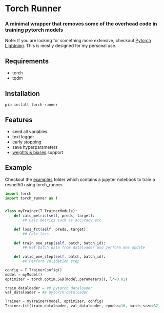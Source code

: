 # Torch Runner
### A minimal wrapper that removes some of the overhead code in training pytorch models
Note: If you are looking for something more extensive, checkout [Pytorch Lightning](https://github.com/PyTorchLightning/pytorch-lightning). This is mostly designed for my personal use. 

## Requirements
- torch
- tqdm

## Installation

```
pip install torch-runner
```

## Features
- seed all variables
- text logger
- early stopping
- save hyperparameters
- [weights & biases](https://wandb.ai/) support

## Example
Checkout the [examples](https://github.com/grohith327/Torch-Runner/blob/main/examples/Torch_Runner_CIFAR10.ipynb) folder which contains a jupyter notebook to train a resnet50 using torch_runner. 
 
```python
import torch
import torch_runner as T


class myTrainer(T.TrainerModule):
    def calc_metric(self, preds, target):
        ## Calc metrics such as accuracy etc.
    
    def loss_fct(self, preds, target):
        ## Calc loss
    
    def train_one_step(self, batch, batch_id):
        ## Get batch data from dataloader and perform one update
    
    def valid_one_step(self, batch, batch_id):
        ## Perform validation step

config = T.TrainerConfig()
model = myModel()
optimizer = torch.optim.SGD(model.parameters(), lr=0.01)

train_dataloader = ## pytorch dataloader
val_dataloader = ## pytorch dataloader

Trainer = myTrainer(model, optimizer, config)
Trainer.fit(train_dataloader, val_dataloader, epochs=10, batch_size=32)
```
